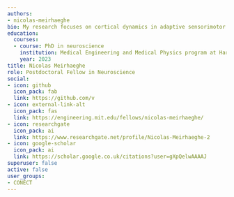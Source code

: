 ```yaml
---
authors:
- nicolas-meirhaeghe
bio: My research focuses on cortical dynamics in adaptive sensorimotor behavior.
education:
  courses:
  - course: PhD in neuroscience
    institution: Medical Engineering and Medical Physics program at Harvard-MIT Division of Health Sciences and Technology
    year: 2023
title: Nicolas Meirhaeghe
role: Postdoctoral Fellow in Neuroscience
social:
- icon: github
  icon_pack: fab
  link: https://github.com/v
- icon: external-link-alt
  icon_pack: fas
  link: https://engineering.mit.edu/fellows/nicolas-meirhaeghe/
- icon: researchgate
  icon_pack: ai
  link: https://www.researchgate.net/profile/Nicolas-Meirhaeghe-2
- icon: google-scholar
  icon_pack: ai
  link: https://scholar.google.co.uk/citations?user=gXpQelwAAAAJ
superuser: false
active: false
user_groups:
- CONECT
---
```

